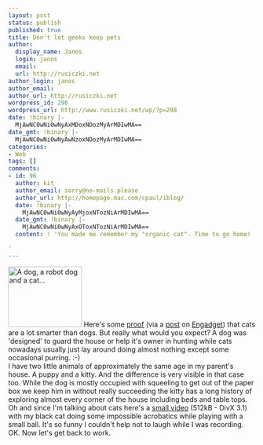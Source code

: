 ```yaml
---
layout: post
status: publish
published: true
title: Don't let geeks keep pets
author:
  display_name: Janos
  login: janos
  email: 
  url: http://rusiczki.net
author_login: janos
author_email: 
author_url: http://rusiczki.net
wordpress_id: 298
wordpress_url: http://www.rusiczki.net/wp/?p=298
date: !binary |-
  MjAwNC0wNi0wNyAxMDoxNDozMyArMDIwMA==
date_gmt: !binary |-
  MjAwNC0wNi0wNyAwNzoxNDozMyArMDIwMA==
categories:
- Web
tags: []
comments:
- id: 96
  author: kit
  author_email: sorry@no-mails.please
  author_url: http://homepage.mac.com/cpaul/iblog/
  date: !binary |-
    MjAwNC0wNi0wNyAyMjoxNTozNiArMDIwMA==
  date_gmt: !binary |-
    MjAwNC0wNi0wNyAxOToxNTozNiArMDIwMA==
  content: ! 'You made me remember my "organic cat". Time to go home! :)

'
---
```

<p><img src="http://www.rusiczki.net/blog/blogpics/dog_robot_dog_and_cat.jpg" width="150" height="123" border="0" class="postimage" alt="A dog, a robot dog and a cat..." /> Here's some <a href="http://pt.textamerica.com/?r=903249">proof</a> (via a <a href="http://www.engadget.com/entry/0253838737315705/">post</a> on <a href="http://www.engadget.com">Engadget</a>) that cats are a lot smarter than dogs. But really what would you expect? A dog was 'designed' to guard the house or help it's owner in hunting while cats nowadays usually just lay around doing almost nothing except some occasional purring. :-)<br />
I have two little animals of approximately the same age in my parent's house. A puppy and a kitty. And the difference is very visible in that case too. While the dog is mostly occupied with squeeling to get out of the paper box we keep him in without really succeeding the kitty has a long history of exploring almost every corner of the house including beds and table tops.<br />
Oh and since I'm talking about cats here's a <a href="http://www.rusiczki.net/blog/blogstuff/cat.avi">small video</a> (512kB - DivX 3.1) with my black cat doing some impossible acrobatics while playing with a small ball. It's so funny I couldn't help not to laugh while I was recording.<br />
OK. Now let's get back to work.</p>
